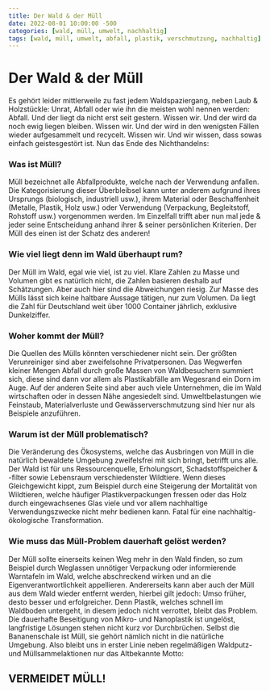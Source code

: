 ```yaml
---
title: Der Wald & der Müll
date: 2022-08-01 10:00:00 -500
categories: [wald, müll, umwelt, nachhaltig]
tags: [wald, müll, umwelt, abfall, plastik, verschmutzung, nachhaltig]      # tags should always be lowercase
--- 
```


# Der Wald & der Müll

Es gehört leider mittlerweile zu fast jedem Waldspaziergang, neben Laub & Holzstückle: Unrat, Abfall oder wie ihn die meisten wohl nennen werden: Abfall. Und der liegt da nicht erst seit gestern. Wissen wir. Und der wird da noch ewig liegen bleiben. Wissen wir. Und der wird in den wenigsten Fällen wieder aufgesammelt und recycelt. Wissen wir. Und wir wissen, dass sowas einfach geistesgestört ist. Nun das Ende des Nichthandelns:

### Was ist Müll?
Müll bezeichnet alle Abfallprodukte, welche nach der Verwendung anfallen. Die Kategorisierung dieser Überbleibsel kann unter anderem aufgrund ihres Ursprungs (biologisch, industriell usw.), ihrem Material oder Beschaffenheit (Metalle, Plastik, Holz usw.) oder Verwendung (Verpackung, Begleitstoff, Rohstoff usw.) vorgenommen werden. Im Einzelfall trifft aber nun mal jede & jeder seine Entscheidung anhand ihrer & seiner persönlichen Kriterien. Der Müll des einen ist der Schatz des anderen!

### Wie viel liegt denn im Wald überhaupt rum?
Der Müll im Wald, egal wie viel, ist zu viel. Klare Zahlen zu Masse und Volumen gibt es natürlich nicht, die Zahlen basieren deshalb auf Schätzungen. Aber auch hier sind die Abweichungen riesig. Zur Masse des Mülls lässt sich keine haltbare Aussage tätigen, nur zum Volumen. Da liegt die Zahl für Deutschland weit über 1000 Container jährlich, exklusive Dunkelziffer.

### Woher kommt der Müll?
Die Quellen des Mülls könnten verschiedener nicht sein. Der größten Verunreiniger sind aber zweifelsohne Privatpersonen. Das Wegwerfen kleiner Mengen Abfall durch große Massen von Waldbesuchern summiert sich, diese sind dann vor allem als Plastikabfälle am Wegesrand ein Dorn im Auge. Auf der anderen Seite sind aber auch viele Unternehmen, die im Wald wirtschaften oder in dessen Nähe angesiedelt sind. Umweltbelastungen wie Feinstaub, Materialverluste und Gewässerverschmutzung sind hier nur als Beispiele anzuführen.

### Warum ist der Müll problematisch?
Die Veränderung des Ökosystems, welche das Ausbringen von Müll in die natürlich bewaldete Umgebung zweifelsfrei mit sich bringt, betrifft uns alle. Der Wald ist für uns Ressourcenquelle, Erholungsort, Schadstoffspeicher & -filter sowie Lebensraum verschiedenster Wildtiere. Wenn dieses Gleichgewicht kippt, zum Beispiel durch eine Steigerung der Mortalität von Wildtieren, welche häufiger Plastikverpackungen fressen oder das Holz durch eingewachsenes Glas viele und vor allem nachhaltige Verwendungszwecke nicht mehr bedienen kann. Fatal für eine nachhaltig-ökologische Transformation.

### Wie muss das Müll-Problem dauerhaft gelöst werden?
Der Müll sollte einerseits keinen Weg mehr in den Wald finden, so zum Beispiel durch Weglassen unnötiger Verpackung oder informierende Warntafeln im Wald, welche abschreckend wirken und an die Eigenverantwortlichkeit appellieren. Andererseits kann aber auch der Müll aus dem Wald wieder entfernt werden, hierbei gilt jedoch: Umso früher, desto besser und erfolgreicher. Denn Plastik, welches schnell im Waldboden untergeht, in diesem jedoch nicht verrottet, bleibt das Problem. Die dauerhafte Beseitigung von Mikro- und Nanoplastik ist ungelöst, langfristige Lösungen stehen nicht kurz vor Durchbrüchen. Selbst die Bananenschale ist Müll, sie gehört nämlich nicht in die natürliche Umgebung. Also bleibt uns in erster Linie neben regelmäßigen Waldputz- und Müllsammelaktionen nur das Altbekannte Motto: 

## VERMEIDET MÜLL!
